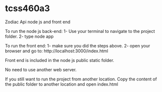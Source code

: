 # tcss460a3
Zodiac Api node js and front end

To run the node js back-end:
1- Use your terminal to navigate to the project folder.
2- type node app

To run the front end:
1- make sure you did the steps above.
2- open your browser and go to: http://localhost:3000/index.html

Front end is included in the node js public static folder.

No need to use another web server.

If you still want to run the project from another location. Copy the content of the public folder to another location and open index.html

